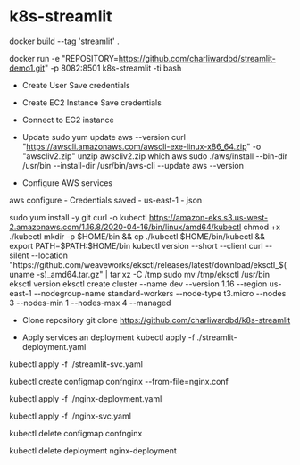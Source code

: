 # k8s-streamlit
docker build --tag 'streamlit' .

docker run -e "REPOSITORY=https://github.com/charliwardbd/streamlit-demo1.git" -p 8082:8501 k8s-streamlit -ti bash

- Create User
Save credentials

- Create EC2 Instance
Save credentials

- Connect to EC2 instance

- Update
sudo yum update
aws --version
curl "https://awscli.amazonaws.com/awscli-exe-linux-x86_64.zip" -o "awscliv2.zip"
unzip awscliv2.zip
which aws
sudo ./aws/install --bin-dir /usr/bin --install-dir /usr/bin/aws-cli --update
aws --version

- Configure AWS services

aws configure
    - Credentials saved
    - us-east-1
    - json 

sudo yum install -y git
curl -o kubectl https://amazon-eks.s3.us-west-2.amazonaws.com/1.16.8/2020-04-16/bin/linux/amd64/kubectl
chmod +x ./kubectl
mkdir -p $HOME/bin && cp ./kubectl $HOME/bin/kubectl && export PATH=$PATH:$HOME/bin
kubectl version --short --client
curl --silent --location "https://github.com/weaveworks/eksctl/releases/latest/download/eksctl_$(uname -s)_amd64.tar.gz" | tar xz -C /tmp
sudo mv /tmp/eksctl /usr/bin
eksctl version
eksctl create cluster --name dev --version 1.16 --region us-east-1 --nodegroup-name standard-workers --node-type t3.micro --nodes 3 --nodes-min 1 --nodes-max 4 --managed

- Clone repository
git clone https://github.com/charliwardbd/k8s-streamlit

- Apply services an deployment 
kubectl apply -f ./streamlit-deployment.yaml

kubectl apply -f ./streamlit-svc.yaml


kubectl create configmap confnginx --from-file=nginx.conf

kubectl apply -f ./nginx-deployment.yaml

kubectl apply -f ./nginx-svc.yaml



kubectl delete configmap confnginx

kubectl delete deployment nginx-deployment